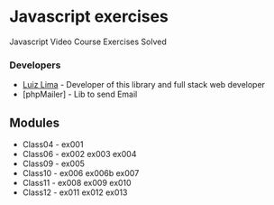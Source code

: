 # Javascript exercises

Javascript Video Course Exercises Solved

### Developers
* [Luiz Lima] - Developer of this library and full stack web developer
* [phpMailer] - Lib to send Email

Modules
----
* Class04 - ex001
* Class06 - ex002 ex003 ex004
* Class09 - ex005
* Class10 - ex006 ex006b ex007
* Class11 - ex008 ex009 ex010
* Class12 - ex011 ex012 ex013    


[//]: #
[Luiz Lima]:<mailto:focusti@hotmail.com>
[Curso em Vídeo - Javascript]:<https://www.youtube.com/playlist?list=PLHz_AreHm4dlsK3Nr9GVvXCbpQyHQl1o1>

